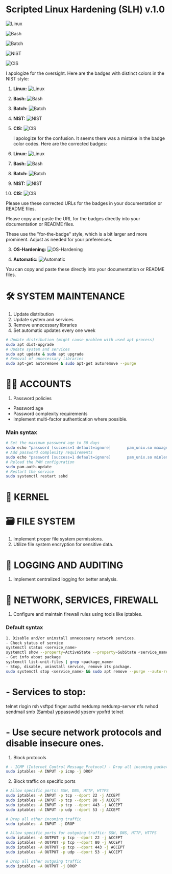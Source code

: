 # Scripted Linux Hardening (SLH) v.1.0

   ![Linux](https://img.shields.io/badge/Linux-blue?style=flat&logo=Linux&logoColor=White)
   
   ![Bash](https://img.shields.io/badge/Bash-Green?style=plastic&logo=Bash&logoColor=Red)

   ![Batch](https://img.shields.io/badge/Batch-333333?style=flat&logo=windows&logoColor=green)

   ![NIST](https://img.shields.io/badge/NIST-333333?style=for-the-badge&logo=nist&logoColor=blue)

   ![CIS](https://img.shields.io/badge/CIS-333333?style=for-the-badge&logo=cis&logoColor=violet)


I apologize for the oversight. Here are the badges with distinct colors in the NIST style:

1. **Linux:**
   ![Linux](https://img.shields.io/badge/Linux-blue?style=for-the-badge&logo=Linux&logoColor=White)

3. **Bash:**
   ![Bash](https://img.shields.io/badge/Bash-green?style=for-the-badge&logo=Bash&logoColor=Red)

4. **Batch:**
   ![Batch](https://img.shields.io/badge/Batch-gold?style=for-the-badge&logo=windows&logoColor=Green)

5. **NIST:**
   ![NIST](https://img.shields.io/badge/NIST-blue?style=for-the-badge&logo=nist&logoColor=White)

6. **CIS:**
   ![CIS](https://img.shields.io/badge/CIS-purple?style=for-the-badge&logo=cis&logoColor=White)

   I apologize for the confusion. It seems there was a mistake in the badge color codes. Here are the corrected badges:

1. **Linux:**
   ![Linux](https://img.shields.io/badge/Linux-blue?style=for-the-badge&logo=Linux&logoColor=white)

2. **Bash:**
   ![Bash](https://img.shields.io/badge/Bash-green?style=for-the-badge&logo=Bash&logoColor=red)

3. **Batch:**
   ![Batch](https://img.shields.io/badge/Batch-gold?style=for-the-badge&logo=windows&logoColor=green)

4. **NIST:**
   ![NIST](https://img.shields.io/badge/NIST-blue?style=for-the-badge&logo=nist&logoColor=white)

5. **CIS:**
   ![CIS](https://img.shields.io/badge/CIS-purple?style=for-the-badge&logo=cis&logoColor=white)

Please use these corrected URLs for the badges in your documentation or README files.

Please copy and paste the URL for the badges directly into your documentation or README files.


These use the "for-the-badge" style, which is a bit larger and more prominent. Adjust as needed for your preferences.

3. **OS-Hardening:**
   ![OS-Hardening](https://img.shields.io/badge/OS--Hardening-333333?style=flat&logo=shield)

4. **Automatic:**
   ![Automatic](https://img.shields.io/badge/Automatic-333333?style=flat&logo=automation&logoColor=white)

You can copy and paste these directly into your documentation or README files.

# 🛠️ SYSTEM MAINTENANCE
1. Update distribution
2. Update system and services
3. Remove unnecessary libraries
4. Set automatic updates every one week

```sh
# Update distribution (might cause problem with used apt process)
sudo apt dist-upgrade
# Update system and services
sudo apt update & sudo apt upgrade
# Removal of unnecessary libraries
sudo apt-get autoremove & sudo apt-get autoremove --purge
```


# 👨‍💼 ACCOUNTS
1. Password policies
- Password age
- Password complexity requirements
- Implement multi-factor authentication where possible.


### Main syntax
```sh
# Set the maximum password age to 30 days
sudo echo "password [success=1 default=ignore]       pam_unix.so maxage=30" >> /etc/pam.d/sshd
# Add password complexity requirements
sudo echo "password [success=1 default=ignore]       pam_unix.so minlen=12 minclasstype=4 minlenclasses=4" >> /etc/pam.d/sshd
# Reload the PAM configuration
sudo pam-auth-update
# Restart the service
sudo systemctl restart sshd
```


# 🔳 KERNEL


# 🗃️ FILE SYSTEM
1. Implement proper file system permissions.
2. Utilize file system encryption for sensitive data.


# 🧾 LOGGING AND AUDITING
1. Implement centralized logging for better analysis.


# 📛 NETWORK, SERVICES, FIREWALL
1. Configure and maintain firewall rules using tools like iptables.
### Default syntax
```sh
1. Disable and/or uninstall unnecessary network services.
- Check status of service
systemctl status <service_name>
systemctl show --property=ActiveState --property=SubState <service_name>
- Get info about package
systemctl list-unit-files | grep <package_name>
- Stop, disable, uninstall service, remove its package.
sudo systemctl stop <service_name> && sudo apt remove --purge --auto-remove -y <package_name>
```
# - Services to stop:

telnet
rlogin
rsh
vsftpd
finger
authd
netdump
netdump-server
nfs
rwhod
sendmail
smb (Samba)
yppasswdd
ypserv
ypxfrd
telnet



# - Use secure network protocols and disable insecure ones.
1. Block protocols
```sh
# - ICMP (Internet Control Message Protocol) - Drop all incoming packets from all IP's.
sudo iptables -A INPUT -p icmp -j DROP
```
2. Block traffic on specific ports
```sh
# Allow specific ports: SSH, DNS, HTTP, HTTPS
sudo iptables -A INPUT -p tcp --dport 22 -j ACCEPT
sudo iptables -A INPUT -p tcp --dport 80 -j ACCEPT
sudo iptables -A INPUT -p tcp --dport 443 -j ACCEPT
sudo iptables -A INPUT -p udp --dport 53 -j ACCEPT

# Drop all other incoming traffic
sudo iptables -A INPUT -j DROP

# Allow specific ports for outgoing traffic: SSH, DNS, HTTP, HTTPS
sudo iptables -A OUTPUT -p tcp --dport 22 -j ACCEPT
sudo iptables -A OUTPUT -p tcp --dport 80 -j ACCEPT
sudo iptables -A OUTPUT -p tcp --dport 443 -j ACCEPT
sudo iptables -A OUTPUT -p udp --dport 53 -j ACCEPT

# Drop all other outgoing traffic
sudo iptables -A OUTPUT -j DROP
```

